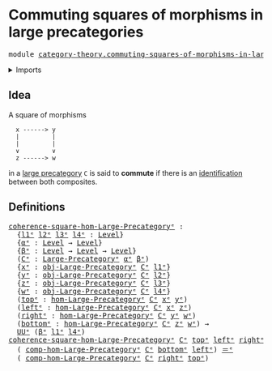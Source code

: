 # Commuting squares of morphisms in large precategories

<pre class="Agda"><a id="66" class="Keyword">module</a> <a id="73" href="category-theory.commuting-squares-of-morphisms-in-large-precategories%25E1%25B5%2589.html" class="Module">category-theory.commuting-squares-of-morphisms-in-large-precategoriesᵉ</a> <a id="144" class="Keyword">where</a>
</pre>
<details><summary>Imports</summary>

<pre class="Agda"><a id="200" class="Keyword">open</a> <a id="205" class="Keyword">import</a> <a id="212" href="category-theory.large-precategories%25E1%25B5%2589.html" class="Module">category-theory.large-precategoriesᵉ</a>

<a id="250" class="Keyword">open</a> <a id="255" class="Keyword">import</a> <a id="262" href="foundation.identity-types%25E1%25B5%2589.html" class="Module">foundation.identity-typesᵉ</a>
<a id="289" class="Keyword">open</a> <a id="294" class="Keyword">import</a> <a id="301" href="foundation.universe-levels%25E1%25B5%2589.html" class="Module">foundation.universe-levelsᵉ</a>
</pre>
</details>

## Idea

A square of morphisms

```text
  x ------> y
  |         |
  |         |
  ∨         ∨
  z ------> w
```

in a [large precategory](category-theory.large-precategories.md) `C` is said to
**commute** if there is an [identification](foundation-core.identity-types.md)
between both composites.

## Definitions

<pre class="Agda"><a id="coherence-square-hom-Large-Precategoryᵉ"></a><a id="670" href="category-theory.commuting-squares-of-morphisms-in-large-precategories%25E1%25B5%2589.html#670" class="Function">coherence-square-hom-Large-Precategoryᵉ</a> <a id="710" class="Symbol">:</a>
  <a id="714" class="Symbol">{</a><a id="715" href="category-theory.commuting-squares-of-morphisms-in-large-precategories%25E1%25B5%2589.html#715" class="Bound">l1ᵉ</a> <a id="719" href="category-theory.commuting-squares-of-morphisms-in-large-precategories%25E1%25B5%2589.html#719" class="Bound">l2ᵉ</a> <a id="723" href="category-theory.commuting-squares-of-morphisms-in-large-precategories%25E1%25B5%2589.html#723" class="Bound">l3ᵉ</a> <a id="727" href="category-theory.commuting-squares-of-morphisms-in-large-precategories%25E1%25B5%2589.html#727" class="Bound">l4ᵉ</a> <a id="731" class="Symbol">:</a> <a id="733" href="Agda.Primitive.html#742" class="Postulate">Level</a><a id="738" class="Symbol">}</a>
  <a id="742" class="Symbol">{</a><a id="743" href="category-theory.commuting-squares-of-morphisms-in-large-precategories%25E1%25B5%2589.html#743" class="Bound">αᵉ</a> <a id="746" class="Symbol">:</a> <a id="748" href="Agda.Primitive.html#742" class="Postulate">Level</a> <a id="754" class="Symbol">→</a> <a id="756" href="Agda.Primitive.html#742" class="Postulate">Level</a><a id="761" class="Symbol">}</a>
  <a id="765" class="Symbol">{</a><a id="766" href="category-theory.commuting-squares-of-morphisms-in-large-precategories%25E1%25B5%2589.html#766" class="Bound">βᵉ</a> <a id="769" class="Symbol">:</a> <a id="771" href="Agda.Primitive.html#742" class="Postulate">Level</a> <a id="777" class="Symbol">→</a> <a id="779" href="Agda.Primitive.html#742" class="Postulate">Level</a> <a id="785" class="Symbol">→</a> <a id="787" href="Agda.Primitive.html#742" class="Postulate">Level</a><a id="792" class="Symbol">}</a>
  <a id="796" class="Symbol">(</a><a id="797" href="category-theory.commuting-squares-of-morphisms-in-large-precategories%25E1%25B5%2589.html#797" class="Bound">Cᵉ</a> <a id="800" class="Symbol">:</a> <a id="802" href="category-theory.large-precategories%25E1%25B5%2589.html#839" class="Record">Large-Precategoryᵉ</a> <a id="821" href="category-theory.commuting-squares-of-morphisms-in-large-precategories%25E1%25B5%2589.html#743" class="Bound">αᵉ</a> <a id="824" href="category-theory.commuting-squares-of-morphisms-in-large-precategories%25E1%25B5%2589.html#766" class="Bound">βᵉ</a><a id="826" class="Symbol">)</a>
  <a id="830" class="Symbol">{</a><a id="831" href="category-theory.commuting-squares-of-morphisms-in-large-precategories%25E1%25B5%2589.html#831" class="Bound">xᵉ</a> <a id="834" class="Symbol">:</a> <a id="836" href="category-theory.large-precategories%25E1%25B5%2589.html#934" class="Field">obj-Large-Precategoryᵉ</a> <a id="859" href="category-theory.commuting-squares-of-morphisms-in-large-precategories%25E1%25B5%2589.html#797" class="Bound">Cᵉ</a> <a id="862" href="category-theory.commuting-squares-of-morphisms-in-large-precategories%25E1%25B5%2589.html#715" class="Bound">l1ᵉ</a><a id="865" class="Symbol">}</a>
  <a id="869" class="Symbol">{</a><a id="870" href="category-theory.commuting-squares-of-morphisms-in-large-precategories%25E1%25B5%2589.html#870" class="Bound">yᵉ</a> <a id="873" class="Symbol">:</a> <a id="875" href="category-theory.large-precategories%25E1%25B5%2589.html#934" class="Field">obj-Large-Precategoryᵉ</a> <a id="898" href="category-theory.commuting-squares-of-morphisms-in-large-precategories%25E1%25B5%2589.html#797" class="Bound">Cᵉ</a> <a id="901" href="category-theory.commuting-squares-of-morphisms-in-large-precategories%25E1%25B5%2589.html#719" class="Bound">l2ᵉ</a><a id="904" class="Symbol">}</a>
  <a id="908" class="Symbol">{</a><a id="909" href="category-theory.commuting-squares-of-morphisms-in-large-precategories%25E1%25B5%2589.html#909" class="Bound">zᵉ</a> <a id="912" class="Symbol">:</a> <a id="914" href="category-theory.large-precategories%25E1%25B5%2589.html#934" class="Field">obj-Large-Precategoryᵉ</a> <a id="937" href="category-theory.commuting-squares-of-morphisms-in-large-precategories%25E1%25B5%2589.html#797" class="Bound">Cᵉ</a> <a id="940" href="category-theory.commuting-squares-of-morphisms-in-large-precategories%25E1%25B5%2589.html#723" class="Bound">l3ᵉ</a><a id="943" class="Symbol">}</a>
  <a id="947" class="Symbol">{</a><a id="948" href="category-theory.commuting-squares-of-morphisms-in-large-precategories%25E1%25B5%2589.html#948" class="Bound">wᵉ</a> <a id="951" class="Symbol">:</a> <a id="953" href="category-theory.large-precategories%25E1%25B5%2589.html#934" class="Field">obj-Large-Precategoryᵉ</a> <a id="976" href="category-theory.commuting-squares-of-morphisms-in-large-precategories%25E1%25B5%2589.html#797" class="Bound">Cᵉ</a> <a id="979" href="category-theory.commuting-squares-of-morphisms-in-large-precategories%25E1%25B5%2589.html#727" class="Bound">l4ᵉ</a><a id="982" class="Symbol">}</a>
  <a id="986" class="Symbol">(</a><a id="987" href="category-theory.commuting-squares-of-morphisms-in-large-precategories%25E1%25B5%2589.html#987" class="Bound">topᵉ</a> <a id="992" class="Symbol">:</a> <a id="994" href="category-theory.large-precategories%25E1%25B5%2589.html#1149" class="Function">hom-Large-Precategoryᵉ</a> <a id="1017" href="category-theory.commuting-squares-of-morphisms-in-large-precategories%25E1%25B5%2589.html#797" class="Bound">Cᵉ</a> <a id="1020" href="category-theory.commuting-squares-of-morphisms-in-large-precategories%25E1%25B5%2589.html#831" class="Bound">xᵉ</a> <a id="1023" href="category-theory.commuting-squares-of-morphisms-in-large-precategories%25E1%25B5%2589.html#870" class="Bound">yᵉ</a><a id="1025" class="Symbol">)</a>
  <a id="1029" class="Symbol">(</a><a id="1030" href="category-theory.commuting-squares-of-morphisms-in-large-precategories%25E1%25B5%2589.html#1030" class="Bound">leftᵉ</a> <a id="1036" class="Symbol">:</a> <a id="1038" href="category-theory.large-precategories%25E1%25B5%2589.html#1149" class="Function">hom-Large-Precategoryᵉ</a> <a id="1061" href="category-theory.commuting-squares-of-morphisms-in-large-precategories%25E1%25B5%2589.html#797" class="Bound">Cᵉ</a> <a id="1064" href="category-theory.commuting-squares-of-morphisms-in-large-precategories%25E1%25B5%2589.html#831" class="Bound">xᵉ</a> <a id="1067" href="category-theory.commuting-squares-of-morphisms-in-large-precategories%25E1%25B5%2589.html#909" class="Bound">zᵉ</a><a id="1069" class="Symbol">)</a>
  <a id="1073" class="Symbol">(</a><a id="1074" href="category-theory.commuting-squares-of-morphisms-in-large-precategories%25E1%25B5%2589.html#1074" class="Bound">rightᵉ</a> <a id="1081" class="Symbol">:</a> <a id="1083" href="category-theory.large-precategories%25E1%25B5%2589.html#1149" class="Function">hom-Large-Precategoryᵉ</a> <a id="1106" href="category-theory.commuting-squares-of-morphisms-in-large-precategories%25E1%25B5%2589.html#797" class="Bound">Cᵉ</a> <a id="1109" href="category-theory.commuting-squares-of-morphisms-in-large-precategories%25E1%25B5%2589.html#870" class="Bound">yᵉ</a> <a id="1112" href="category-theory.commuting-squares-of-morphisms-in-large-precategories%25E1%25B5%2589.html#948" class="Bound">wᵉ</a><a id="1114" class="Symbol">)</a>
  <a id="1118" class="Symbol">(</a><a id="1119" href="category-theory.commuting-squares-of-morphisms-in-large-precategories%25E1%25B5%2589.html#1119" class="Bound">bottomᵉ</a> <a id="1127" class="Symbol">:</a> <a id="1129" href="category-theory.large-precategories%25E1%25B5%2589.html#1149" class="Function">hom-Large-Precategoryᵉ</a> <a id="1152" href="category-theory.commuting-squares-of-morphisms-in-large-precategories%25E1%25B5%2589.html#797" class="Bound">Cᵉ</a> <a id="1155" href="category-theory.commuting-squares-of-morphisms-in-large-precategories%25E1%25B5%2589.html#909" class="Bound">zᵉ</a> <a id="1158" href="category-theory.commuting-squares-of-morphisms-in-large-precategories%25E1%25B5%2589.html#948" class="Bound">wᵉ</a><a id="1160" class="Symbol">)</a> <a id="1162" class="Symbol">→</a>
  <a id="1166" href="Agda.Primitive.html#429" class="Primitive">UUᵉ</a> <a id="1170" class="Symbol">(</a><a id="1171" href="category-theory.commuting-squares-of-morphisms-in-large-precategories%25E1%25B5%2589.html#766" class="Bound">βᵉ</a> <a id="1174" href="category-theory.commuting-squares-of-morphisms-in-large-precategories%25E1%25B5%2589.html#715" class="Bound">l1ᵉ</a> <a id="1178" href="category-theory.commuting-squares-of-morphisms-in-large-precategories%25E1%25B5%2589.html#727" class="Bound">l4ᵉ</a><a id="1181" class="Symbol">)</a>
<a id="1183" href="category-theory.commuting-squares-of-morphisms-in-large-precategories%25E1%25B5%2589.html#670" class="Function">coherence-square-hom-Large-Precategoryᵉ</a> <a id="1223" href="category-theory.commuting-squares-of-morphisms-in-large-precategories%25E1%25B5%2589.html#1223" class="Bound">Cᵉ</a> <a id="1226" href="category-theory.commuting-squares-of-morphisms-in-large-precategories%25E1%25B5%2589.html#1226" class="Bound">topᵉ</a> <a id="1231" href="category-theory.commuting-squares-of-morphisms-in-large-precategories%25E1%25B5%2589.html#1231" class="Bound">leftᵉ</a> <a id="1237" href="category-theory.commuting-squares-of-morphisms-in-large-precategories%25E1%25B5%2589.html#1237" class="Bound">rightᵉ</a> <a id="1244" href="category-theory.commuting-squares-of-morphisms-in-large-precategories%25E1%25B5%2589.html#1244" class="Bound">bottomᵉ</a> <a id="1252" class="Symbol">=</a>
  <a id="1256" class="Symbol">(</a> <a id="1258" href="category-theory.large-precategories%25E1%25B5%2589.html#1650" class="Field">comp-hom-Large-Precategoryᵉ</a> <a id="1286" href="category-theory.commuting-squares-of-morphisms-in-large-precategories%25E1%25B5%2589.html#1223" class="Bound">Cᵉ</a> <a id="1289" href="category-theory.commuting-squares-of-morphisms-in-large-precategories%25E1%25B5%2589.html#1244" class="Bound">bottomᵉ</a> <a id="1297" href="category-theory.commuting-squares-of-morphisms-in-large-precategories%25E1%25B5%2589.html#1231" class="Bound">leftᵉ</a><a id="1302" class="Symbol">)</a> <a id="1304" href="foundation-core.identity-types%25E1%25B5%2589.html#2730" class="Function Operator">＝ᵉ</a>
  <a id="1309" class="Symbol">(</a> <a id="1311" href="category-theory.large-precategories%25E1%25B5%2589.html#1650" class="Field">comp-hom-Large-Precategoryᵉ</a> <a id="1339" href="category-theory.commuting-squares-of-morphisms-in-large-precategories%25E1%25B5%2589.html#1223" class="Bound">Cᵉ</a> <a id="1342" href="category-theory.commuting-squares-of-morphisms-in-large-precategories%25E1%25B5%2589.html#1237" class="Bound">rightᵉ</a> <a id="1349" href="category-theory.commuting-squares-of-morphisms-in-large-precategories%25E1%25B5%2589.html#1226" class="Bound">topᵉ</a><a id="1353" class="Symbol">)</a>
</pre>
